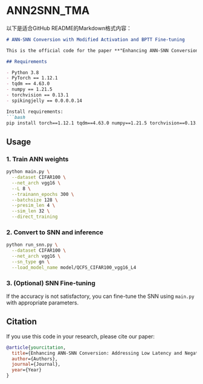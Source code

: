# ANN2SNN_TMA
以下是适合GitHub README的Markdown格式内容：

```markdown
# ANN-SNN Conversion with Modified Activation and BPTT Fine-tuning

This is the official code for the paper **"Enhancing ANN-SNN Conversion: Addressing Low Latency and Negative Thresholds with Modified Activation and BPTT Fine-tuning"**.

## Requirements

- Python 3.8
- PyTorch == 1.12.1
- tqdm == 4.63.0
- numpy == 1.21.5
- torchvision == 0.13.1
- spikingjelly == 0.0.0.0.14

Install requirements:
```bash
pip install torch==1.12.1 tqdm==4.63.0 numpy==1.21.5 torchvision==0.13.1 spikingjelly==0.0.0.0.14
```

## Usage

### 1. Train ANN weights

```bash
python main.py \
  --dataset CIFAR100 \
  --net_arch vgg16 \
  --L 8 \
  --trainann_epochs 300 \
  --batchsize 128 \
  --presim_len 4 \
  --sim_len 32 \
  --direct_training
```

### 2. Convert to SNN and inference

```bash
python run_snn.py \
  --dataset CIFAR100 \
  --net_arch vgg16 \
  --sn_type gn \
  --load_model_name model/QCFS_CIFAR100_vgg16_L4
```

### 3. (Optional) SNN Fine-tuning

If the accuracy is not satisfactory, you can fine-tune the SNN using `main.py` with appropriate parameters.

## Citation

If you use this code in your research, please cite our paper:

```bibtex
@article{yourcitation,
  title={Enhancing ANN-SNN Conversion: Addressing Low Latency and Negative Thresholds with Modified Activation and BPTT Fine-tuning},
  author={Authors},
  journal={Journal},
  year={Year}
}
```


